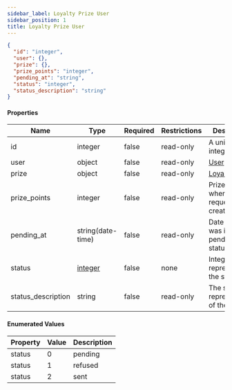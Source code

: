 ```yaml
---
sidebar_label: Loyalty Prize User
sidebar_position: 1
title: Loyalty Prize User
---
```


```json
{
  "id": "integer",
  "user": {},
  "prize": {},
  "prize_points": "integer",
  "pending_at": "string",
  "status": "integer",
  "status_description": "string"
}
```

#### Properties

|Name| Type              |Required|Restrictions| Description                                                 |
|---|-------------------|---|---|-------------------------------------------------------------|
|id| integer           |false|read-only| A unique integer value                                      |
|user| object            |false|read-only| [User](/docs/apireference/v2/schemas/user)                  |
|prize| object            |false|read-only| [LoyaltyPrize](/docs/apireference/v2/schemas/loyalty_prize) |
|prize_points| integer           |false|read-only| Prize points when the request was created                   |
|pending_at| string(date-time) |false|read-only| Date since it was in pending status                         |
|status| [integer](/docs/apireference/v2/schemas/loyalty_prize_user#enumerated-values)       |false|none| Integer value representing the status                       |
|status_description| string            |false|read-only| The string representation of the status                     |

#### Enumerated Values

|Property|Value|Description|
|---|---|---|
|status|0|pending|
|status|1|refused|
|status|2|sent|
